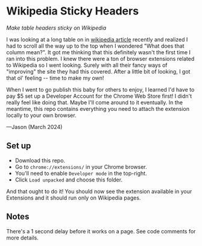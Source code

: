 # Wikipedia Sticky Headers
_Make table headers sticky on Wikipedia_

I was looking at a long table on in [wikipedia article](https://en.wikipedia.org/wiki/List_of_solar_eclipses_in_the_21st_century) recently and realized I had to scroll all the way up to the top when I wondered "What does that column mean?". It got me thinking that this definitely wasn't the first time I ran into this problem. I knew there were a ton of browser extensions related to Wikipedia so I went looking. Surely with all their fancy ways of "improving" the site they had this covered. After a little bit of looking, I got that ol' feeling -- time to make my own!

When I went to go publish this baby for others to enjoy, I learned I'd have to pay $5 set up a Developer Account for the Chrome Web Store first! I didn't really feel like doing that. Maybe I'll come around to it eventually. In the meantime, this repo contains everything you need to attach the extension locally to your own browser.

—Jason (March 2024)

## Set up

- Download this repo.
- Go to `chrome://extensions/` in your Chrome browser.
- You'll need to enable `Developer mode` in the top-right.
- Click `Load unpacked` and choose this folder.

And that ought to do it! You should now see the extension available in your Extensions and it should run only on Wikipedia pages.

## Notes

There's a 1 second delay before it works on a page. See code comments for more details.
